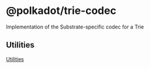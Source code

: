 
@polkadot/trie-codec
====================

Implementation of the Substrate-specific codec for a Trie

Utilities
---------

[Utilities](SUMMARY.md)


